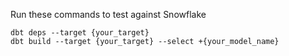 Run these commands to test against Snowflake
```
dbt deps --target {your_target}
dbt build --target {your_target} --select +{your_model_name}
```